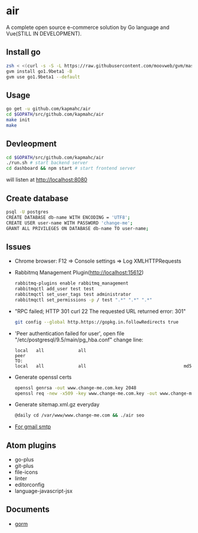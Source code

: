 # air

A complete open source e-commerce solution by Go language and Vue(STILL IN DEVELOPMENT).

## Install go
```bash
zsh < <(curl -s -S -L https://raw.githubusercontent.com/moovweb/gvm/master/binscripts/gvm-installer)
gvm install go1.9beta1 -B
gvm use go1.9beta1 --default
```

## Usage

```bash
go get -u github.com/kapmahc/air
cd $GOPATH/src/github.com/kapmahc/air
make init
make
```

## Devleopment

```bash
cd $GOPATH/src/github.com/kapmahc/air
./run.sh # start backend server
cd dashboard && npm start # start frontend server
```

will listen at <http://localhost:8080>

## Create database

```bash
psql -U postgres
CREATE DATABASE db-name WITH ENCODING = 'UTF8';
CREATE USER user-name WITH PASSWORD 'change-me';
GRANT ALL PRIVILEGES ON DATABASE db-name TO user-name;
```

## Issues
- Chrome browser: F12 => Console settings => Log XMLHTTPRequests

- Rabbitmq Management Plugin(<http://localhost:15612>)

  ```bash
  rabbitmq-plugins enable rabbitmq_management
  rabbitmqctl add_user test test
  rabbitmqctl set_user_tags test administrator
  rabbitmqctl set_permissions -p / test ".*" ".*" ".*"
  ```

- "RPC failed; HTTP 301 curl 22 The requested URL returned error: 301"

  ```bash
  git config --global http.https://gopkg.in.followRedirects true
  ```

- 'Peer authentication failed for user', open file "/etc/postgresql/9.5/main/pg_hba.conf" change line:

  ```
  local   all             all                                     peer  
  TO:
  local   all             all                                     md5
  ```

- Generate openssl certs

  ```bash
  openssl genrsa -out www.change-me.com.key 2048
  openssl req -new -x509 -key www.change-me.com.key -out www.change-me.com.crt -days 3650 # Common Name:*.change-me.com
  ```

- Generate sitemap.xml.gz everyday

  ```bash
  @daily cd /var/www/www.change-me.com && ./air seo
  ```

- [For gmail smtp](http://stackoverflow.com/questions/20337040/gmail-smtp-debug-error-please-log-in-via-your-web-browser)

## Atom plugins

- go-plus
- git-plus
- file-icons
- linter
- editorconfig
- language-javascript-jsx

## Documents

- [gorm](http://jinzhu.me/gorm/)

